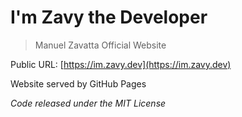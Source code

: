 # I'm Zavy the Developer
> Manuel Zavatta Official Website

Public URL: [https://im.zavy.dev](https://im.zavy.dev)

Website served by GitHub Pages

_Code released under the MIT License_
